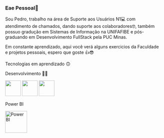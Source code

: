 ### Eae Pessoal👋

Sou Pedro, trabalho na área de Suporte aos Usuários N1💻 com atendimento de chamados, dando suporte aos colaboradores🤓, também possuo gradução em Sistemas de Informação na UNIFAFIBE e pós-graduando em Desenvolvimento FullStack pela PUC Minas.

Em constante aprendizado, aqui você verá alguns exercicios da Faculdade e projetos pessoais, espero que goste 👍😎

Tecnologias em aprendizado 🙃

Desenvolvimento 👨‍💻

<img src="https://cdn.jsdelivr.net/gh/devicons/devicon@latest/icons/html5/html5-original.svg" height="50px" width="50px"/>

<img src="https://cdn.jsdelivr.net/gh/devicons/devicon@latest/icons/css3/css3-original.svg" height="50px" width="50px"/>

<img src="https://cdn.jsdelivr.net/gh/devicons/devicon@latest/icons/javascript/javascript-original.svg" height="50px" width="50px"/>



<link rel="stylesheet" type='text/css' href="https://cdn.jsdelivr.net/gh/devicons/devicon@latest/devicon.min.css" />



<p>Power BI</p>

<img alt="PowerBI" src="https://cdn-icons-png.flaticon.com/512/4882/4882942.png" width="70px" height="70px"/>

<ion-icon name="logo-nodejs"></ion-icon>









